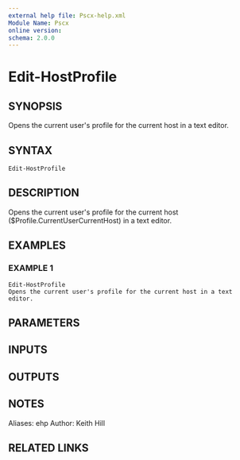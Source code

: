 ```yaml
---
external help file: Pscx-help.xml
Module Name: Pscx
online version:
schema: 2.0.0
---
```


# Edit-HostProfile

## SYNOPSIS
Opens the current user's profile for the current host in a text editor.

## SYNTAX

```
Edit-HostProfile
```

## DESCRIPTION
Opens the current user's profile for the current host ($Profile.CurrentUserCurrentHost) in a text editor.

## EXAMPLES

### EXAMPLE 1
```
Edit-HostProfile
Opens the current user's profile for the current host in a text editor.
```

## PARAMETERS

## INPUTS

## OUTPUTS

## NOTES
Aliases:  ehp
Author:   Keith Hill

## RELATED LINKS
